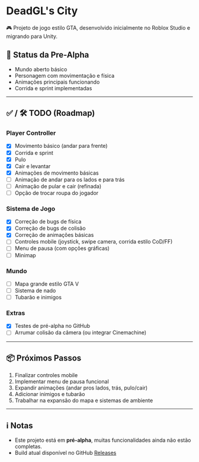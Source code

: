 # DeadGL's City

🎮 Projeto de jogo estilo GTA, desenvolvido inicialmente no Roblox Studio e migrando para Unity.  

## 🚀 Status da Pre-Alpha
- Mundo aberto básico  
- Personagem com movimentação e física  
- Animações principais funcionando  
- Corrida e sprint implementadas  

---

## ✅ / 🛠 TODO (Roadmap)

### Player Controller
- [x] Movimento básico (andar para frente)  
- [x] Corrida e sprint  
- [x] Pulo  
- [x] Cair e levantar  
- [x] Animações de movimento básicas  
- [ ] Animação de andar para os lados e para trás  
- [ ] Animação de pular e cair (refinada)  
- [ ] Opção de trocar roupa do jogador  

### Sistema de Jogo
- [x] Correção de bugs de física  
- [x] Correção de bugs de colisão  
- [x] Correção de animações básicas  
- [ ] Controles mobile (joystick, swipe camera, corrida estilo CoD/FF)  
- [ ] Menu de pausa (com opções gráficas)  
- [ ] Minimap  

### Mundo
- [ ] Mapa grande estilo GTA V  
- [ ] Sistema de nado  
- [ ] Tubarão e inimigos  

### Extras
- [x] Testes de pré-alpha no GitHub  
- [ ] Arrumar colisão da câmera (ou integrar Cinemachine)  

---

## 📦 Próximos Passos
1. Finalizar controles mobile  
2. Implementar menu de pausa funcional  
3. Expandir animações (andar pros lados, trás, pulo/cair)  
4. Adicionar inimigos e tubarão  
5. Trabalhar na expansão do mapa e sistemas de ambiente  

---

## ℹ️ Notas
- Este projeto está em **pré-alpha**, muitas funcionalidades ainda não estão completas.  
- Build atual disponível no GitHub [Releases](https://github.com/deadgl/DeadGLsCity/releases)  
